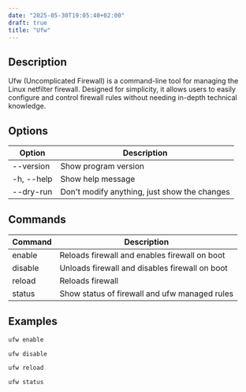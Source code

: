 ```yaml
---
date: "2025-05-30T19:05:40+02:00"
draft: true
title: "Ufw"
---
```


## Description

Ufw (Uncomplicated Firewall) is a command-line tool for managing the Linux netfilter firewall. Designed for simplicity, it allows users to easily configure and control firewall rules without needing in-depth technical knowledge.

## Options

| Option     | Description                                  |
| ---------- | -------------------------------------------- |
| --version  | Show program version                         |
| -h, --help | Show help message                            |
| --dry-run  | Don't modify anything, just show the changes |

## Commands

| Command | Description                                    |
| ------- | ---------------------------------------------- |
| enable  | Reloads firewall and enables firewall on boot  |
| disable | Unloads firewall and disables firewall on boot |
| reload  | Reloads firewall                               |
| status  | Show status of firewall and ufw managed rules  |

## Examples

```sh
ufw enable
```

```sh
ufw disable
```

```sh
ufw reload
```

```sh
ufw status
```
